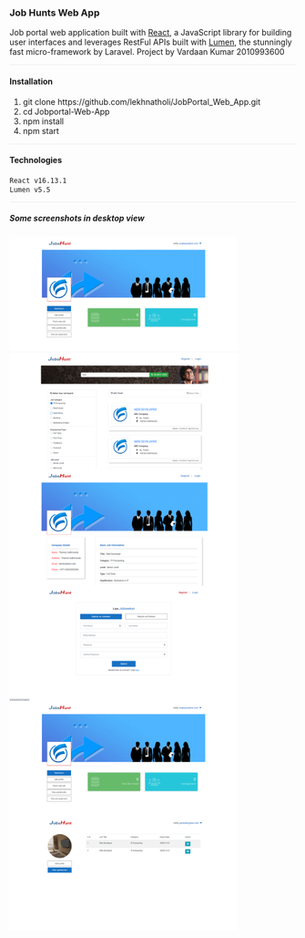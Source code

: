 ### Job Hunts Web App 

Job portal web application built with [React](https://github.com/facebook/react/), a JavaScript library for building user interfaces and leverages RestFul APIs built with [Lumen](https://github.com/laravel/lumen), the stunningly fast micro-framework by Laravel.
Project by Vardaan Kumar 
2010993600

<div style="border-bottom: 1px solid #eaecef"></div>

#### Installation
<ol>
    <li>git clone https://github.com/lekhnatholi/JobPortal_Web_App.git</li>
    <li>cd Jobportal-Web-App </li>
    <li>npm install</li>
    <li>npm start</li>
</ol>

<div style="border-bottom: 1px solid #eaecef"></div>

#### Technologies
```
React v16.13.1
Lumen v5.5
```

<div style="border-bottom: 1px solid #eaecef"></div>

##### Some screenshots in desktop view 
<div style="display:flex; flex-wrap: wrap; flex-direction: row;">
<img src="https://github.com/Valkye7/JobHunt/blob/main/JobHunt/assets/employer.png" width="400" /> 
<img src="https://github.com/Valkye7/JobHunt/blob/main/JobHunt/assets/search.png" width="400"/>
<img src="https://github.com/Valkye7/JobHunt/blob/main/JobHunt/assets/job-detail.png" width="400"/>
<img src="https://github.com/Valkye7/JobHunt/blob/main/JobHunt/assets/register.png" width="400"/>
<img src="https://github.com/Valkye7/JobHunt/blob/main/JobHunt/assets/employer.png" width="400"/>
<img src="https://github.com/Valkye7/JobHunt/blob/main/JobHunt/assets/jobseeker.png" width="400"/>
</div>

